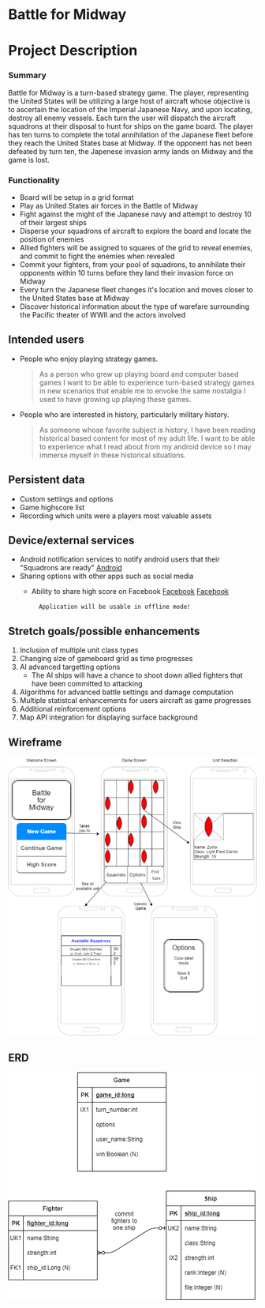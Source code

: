 # Battle for Midway

# Project Description

### Summary

Battle for Midway is a turn-based strategy game. The player, representing the United States will be utilizing a large host of aircraft whose objective is to ascertain the location of the Imperial Japanese Navy, and upon locating, destroy all enemy vessels. Each turn the user will dispatch the aircraft squadrons at their disposal to hunt for ships on the game board. The player has ten turns to complete the total annihilation of the Japanese fleet before they reach the United States base at Midway. If the opponent has not been defeated by turn ten, the Japenese invasion army lands on Midway and the game is lost.


### Functionality

* Board will be setup in a grid format
* Play as United States air forces in the Battle of Midway
* Fight against the might of the Japanese navy and attempt to destroy 10 of their largest ships
* Disperse your squadrons of aircraft to explore the board and locate the position of enemies
* Allied fighters will be assigned to squares of the grid to reveal enemies, and commit to fight the enemies when revealed
* Commit your fighters, from your pool of squadrons, to annihilate their opponents within 10 turns before they land their invasion force on Midway
* Every turn the Japanese fleet changes it's location and moves closer to the United States base at Midway
* Discover historical information about the type of warefare surrounding the Pacific theater of WWII and the actors involved

## Intended users

* People who enjoy playing strategy games.

	> As a person who grew up playing board and computer based games I want to be able to experience turn-based strategy games in new scenarios that enable me to envoke the same nostalgia I used to have growing up playing these games.

* People who are interested in history, particularly military history.

	> As someone whose favorite subject is history, I have been reading historical based content for most of my adult life. I want to be able to experience what I read about from my android device so I may immerse myself in these historical situations.

## Persistent data

* Custom settings and options
* Game highscore list
* Recording which units were a players most valuable assets
    
## Device/external services

* Android notification services to notify android users that their "Squadrons are ready" 
[Android](https://developer.android.com/training/notify-user/build-notification#java)
* Sharing options with other apps such as social media
	* Ability to share high score on Facebook
	[Facebook](https://developers.facebook.com/products/sharing-facebook)
		[Facebook](https://developers.facebook.com/docs/games/)

			Application will be usable in offline mode!

## Stretch goals/possible enhancements 

1. Inclusion of multiple unit class types
2. Changing size of gameboard grid as time progresses
3. AI advanced targetting options
	* The AI ships will have a chance to shoot down allied fighters that have been committed to attacking
4. Algorithms for advanced battle settings and damage computation
5. Multiple statistcal enhancements for users aircraft as game progresses
6. Additional reinforcement options
7. Map API integration for displaying surface background

## Wireframe

[![Midway](img/proposalPng.png)](pdf/proposalPng.pdf)

## ERD

[![ERD](img/erd.png)](pdf/erd.pdf)